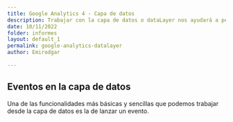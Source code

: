 ```yaml
---
title: Google Analytics 4 - Capa de datos
description: Trabajar con la capa de datos o dataLayer nos ayudará a personalizar 
date: 10/11/2022
folder: informes
layout: default_1
permalink: google-analytics-datalayer
author: Emirodgar
  
---
```


## Eventos en la capa de datos

Una de las funcionalidades más básicas y sencillas que podemos trabajar desde la capa de datos es la de lanzar un evento. 
<!--stackedit_data:
eyJoaXN0b3J5IjpbLTE2ODc2MDExNThdfQ==
-->